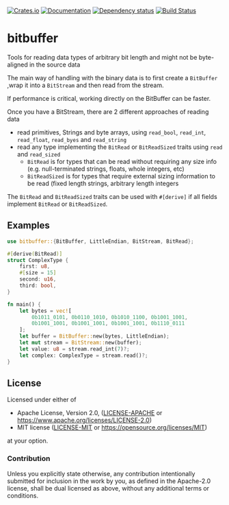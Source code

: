 [![Crates.io](https://img.shields.io/crates/v/bitbuffer.svg)](https://crates.io/crates/bitbuffer)
[![Documentation](https://docs.rs/bitbuffer/badge.svg)](https://docs.rs/bitbuffer/)
[![Dependency status](https://deps.rs/repo/github/icewind1991/bitbuffer/status.svg)](https://deps.rs/repo/github/icewind1991/bitbuffer)
[![Build Status](https://travis-ci.org/icewind1991/bitbuffer.svg?branch=master)](https://travis-ci.org/icewind1991/bitbuffer)

# bitbuffer

Tools for reading data types of arbitrary bit length and might not be byte-aligned in the source data

The main way of handling with the binary data is to first create a `BitBuffer`
,wrap it into a `BitStream` and then read from the stream.

If performance is critical, working directly on the BitBuffer can be faster.

Once you have a BitStream, there are 2 different approaches of reading data

- read primitives, Strings and byte arrays, using `read_bool`, `read_int`, `read_float`, `read_byes` and `read_string`
- read any type implementing the  `BitRead` or `BitReadSized` traits using `read` and `read_sized`
  - `BitRead` is for types that can be read without requiring any size info (e.g. null-terminated strings, floats, whole integers, etc)
  - `BitReadSized` is for types that require external sizing information to be read (fixed length strings, arbitrary length integers

The `BitRead` and `BitReadSized` traits can be used with `#[derive]` if all fields implement `BitRead` or `BitReadSized`.

## Examples

```rust
use bitbuffer::{BitBuffer, LittleEndian, BitStream, BitRead};

#[derive(BitRead)]
struct ComplexType {
    first: u8,
    #[size = 15]
    second: u16,
    third: bool,
}

fn main() {
    let bytes = vec![
        0b1011_0101, 0b0110_1010, 0b1010_1100, 0b1001_1001,
        0b1001_1001, 0b1001_1001, 0b1001_1001, 0b1110_0111
    ];
    let buffer = BitBuffer::new(bytes, LittleEndian);
    let mut stream = BitStream::new(buffer);
    let value: u8 = stream.read_int(7)?;
    let complex: ComplexType = stream.read()?;
}
```

## License

Licensed under either of

* Apache License, Version 2.0, ([LICENSE-APACHE](LICENSE-APACHE) or https://www.apache.org/licenses/LICENSE-2.0)
* MIT license ([LICENSE-MIT](LICENSE-MIT) or https://opensource.org/licenses/MIT)

at your option.

### Contribution

Unless you explicitly state otherwise, any contribution intentionally
submitted for inclusion in the work by you, as defined in the Apache-2.0
license, shall be dual licensed as above, without any additional terms or
conditions.
